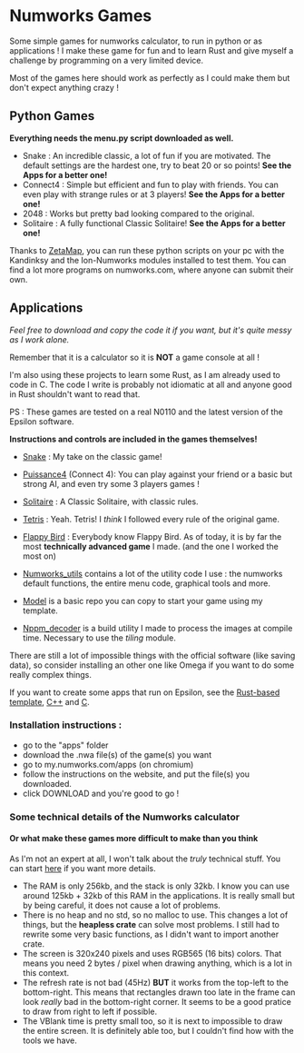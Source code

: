 # Numworks Games
Some simple games for numworks calculator, to run in python or as applications !
I make these game for fun and to learn Rust and give myself a challenge by programming on a very limited device.

Most of the games here should work as perfectly as I could make them but don't expect anything crazy !

## Python Games

  **Everything needs the menu.py script downloaded as well.**

- Snake : An incredible classic, a lot of fun if you are motivated. The default settings are the hardest one, try to beat 20 or so points! **See the Apps for a better one!**
- Connect4 : Simple but efficient and fun to play with friends. You can even play with strange rules or at 3 players! **See the Apps for a better one!**
- 2048 : Works but pretty bad looking compared to the original.
- Solitaire : A fully functional Classic Solitaire! **See the Apps for a better one!**

Thanks to [ZetaMap](https://github.com/ZetaMap/ZetaMap), you can run these python scripts on your pc with the Kandinksy and the Ion-Numworks modules installed to test them.
You can find a lot more programs on numworks.com, where anyone can submit their own.

## Applications

*Feel free to download and copy the code it if you want, but it's quite messy as I work alone.*

Remember that it is a calculator so it is **NOT** a game console at all !

I'm also using these projects to learn some Rust, as I am already used to code in C. The code I write is probably not idiomatic at all and anyone good in Rust shouldn't want to read that.

PS : These games are tested on a real N0110 and the latest version of the Epsilon software.

  **Instructions and controls are included in the games themselves!**

- [Snake](./apps/snake/) : My take on the classic game!
- [Puissance4](./apps/puissance4/) (Connect 4): You can play against your friend or a basic but strong AI, and even try some 3 players games !
- [Solitaire](./apps/solitaire/) : A Classic Solitaire, with classic rules.
- [Tetris](./apps/tetris/) : Yeah. Tetris! I *think* I followed every rule of the original game.
- [Flappy Bird](./apps/flappybird/) : Everybody know Flappy Bird. As of today, it is by far the most **technically advanced game** I made. (and the one I worked the most on)

- [Numworks_utils](./apps/numworks_utils/) contains a lot of the utility code I use : the numworks default functions, the entire menu code, graphical tools and more.
- [Model](./apps/model/) is a basic repo you can copy to start your game using my template.
- [Nppm_decoder](./apps/nppm_decoder/) is a build utility I made to process the images at compile time. Necessary to use the *tiling* module.


There are still a lot of impossible things with the official software (like saving data), so consider installing an other one like Omega if you want to do some really complex things.

If you want to create some apps that run on Epsilon, see the [Rust-based template](https://github.com/numworks/epsilon-sample-app-rust), [C++](https://github.com/numworks/epsilon-sample-app-cpp) and [C](https://github.com/numworks/epsilon-sample-app-c).

### Installation instructions :
  - go to the "apps" folder
  - download the .nwa file(s) of the game(s) you want
  - go to my.numworks.com/apps (on chromium)
  - follow the instructions on the website, and put the file(s) you downloaded.
  - click DOWNLOAD and you're good to go !


### Some technical details of the Numworks calculator
#### Or what make these games more difficult to make than you think

As I'm not an expert at all, I won't talk about the *truly* technical stuff. You can start [here](https://www.numworks.com/engineering/software/#read-our-coding-guidelines) if you want more details.

- The RAM is only 256kb, and the stack is only 32kb. I know you can use around 125kb + 32kb of this RAM in the applications. It is really small but by being careful, it does not cause a lot of problems.
- There is no heap and no std, so no malloc to use. This changes a lot of things, but the **heapless crate** can solve most problems. I still had to rewrite some very basic functions, as I didn't want to import another crate.
- The screen is 320x240 pixels and uses RGB565 (16 bits) colors. That means you need 2 bytes / pixel when drawing anything, which is a lot in this context.
- The refresh rate is not bad (45Hz) **BUT** it works from the top-left to the bottom-right. This means that rectangles drawn too late in the frame can look *really* bad in the bottom-right corner. It seems to be a good pratice to draw from right to left if possible.
- The VBlank time is pretty small too, so it is next to impossible to draw the entire screen. It is definitely able too, but I couldn't find how with the tools we have. 
